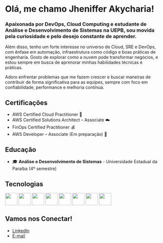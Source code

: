 # Olá, me chamo Jheniffer Akycharia!

### Apaixonada por DevOps, Cloud Computing e estudante de Análise e Desenvolvimento de Sistemas na UEPB, sou movida pela curiosidade e pelo desejo constante de aprender.

Além disso, tenho um forte interesse no universo de Cloud, SRE e DevOps, com ênfase em automação, infraestrutura como código e boas práticas de engenharia. Gosto de explorar como a nuvem pode transformar negócios, e estou sempre em busca de aprimorar minhas habilidades técnicas e práticas.

Adoro enfrentar problemas que me fazem crescer e buscar maneiras de contribuir de forma significativa para as equipes, sempre com foco em confiabilidade, performance e melhoria contínua.

## Certificações

- AWS Certified Cloud Practitioner 🏅
- AWS Certified Solutions Architect – Associate ☁️
- FinOps Certified Practitioner 💰
- AWS Developer – Associate (Em preparação) 🔧
  
## Educação
- 🎓 **Análise e Desenvolvimento de Sistemas** - Universidade Estadual da Paraíba (4º semestre)


## Tecnologias

<!-- Linguagens --> <img src="https://cdn.jsdelivr.net/gh/devicons/devicon/icons/python/python-original.svg" width="40" /> <!-- Versionamento --> <img src="https://cdn.jsdelivr.net/gh/devicons/devicon/icons/git/git-original.svg" width="40" /> <!-- Cloud --> <img src="https://cdn.jsdelivr.net/gh/devicons/devicon/icons/amazonwebservices/amazonwebservices-original.svg" width="40" /> <!-- Infraestrutura --> <img src="https://cdn.jsdelivr.net/gh/devicons/devicon/icons/terraform/terraform-original.svg" width="40" /> <!-- Banco de Dados --> <img src="https://cdn.jsdelivr.net/gh/devicons/devicon/icons/sqlite/sqlite-original.svg" width="40" /> <!-- Data (base anterior ainda é válida para scripts e automações) --> <img src="https://cdn.jsdelivr.net/gh/devicons/devicon/icons/pandas/pandas-original.svg" width="40" /> <img src="https://cdn.jsdelivr.net/gh/devicons/devicon/icons/numpy/numpy-original.svg" width="40" /> <img src="https://cdn.jsdelivr.net/gh/devicons/devicon/icons/matplotlib/matplotlib-original.svg" width="40" />


## Vamos nos Conectar!
- [LinkedIn](https://www.linkedin.com/in/jheniffer-akycharia/)
- [E-mail](jhenifferhakycharia@gmail.com)

